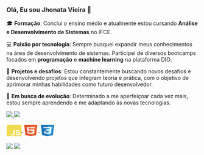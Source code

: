### Olá, Eu sou Jhonata Vieira 🫡

🎓 **Formação**: Concluí o ensino médio e atualmente estou cursando **Análise e Desenvolvimento de Sistemas** no IFCE.

💻 **Paixão por tecnologia**: Sempre busquei expandir meus conhecimentos na área de desenvolvimento de sistemas. Participei de diversos bootcamps focados em **programação** e **machine learning** na plataforma DIO.

🚀 **Projetos e desafios**: Estou constantemente buscando novos desafios e desenvolvendo projetos que integram teoria e prática, com o objetivo de aprimorar minhas habilidades como futuro desenvolvedor.

🌱 **Em busca de evolução**: Determinado a me aperfeiçoar cada vez mais, estou sempre aprendendo e me adaptando às novas tecnologias.


<div>
   <a href="https://github.com/JJhonata">
   <img height="180em" src="https://github-readme-stats.vercel.app/api?username=JJhonata&show_icons=true&theme=dark&include_all_commits=true&count_private=true"/>
   <img height="180em" src="https://github-readme-stats.vercel.app/api/top-langs/?username=JJhonata&layout=compact&langs_count=6&theme=dark"/>
</div>
    
<div style="display: inline_block"><br>
  <img align="center" alt="Js" height="30" width="40" src="https://raw.githubusercontent.com/devicons/devicon/master/icons/javascript/javascript-plain.svg">
  <img align="center" alt="HTML" height="30" width="40" src="https://raw.githubusercontent.com/devicons/devicon/master/icons/html5/html5-original.svg">
  <img align="center" alt="CSS" height="30" width="40" src="https://raw.githubusercontent.com/devicons/devicon/master/icons/css3/css3-original.svg">
</div>
<br>

<div> 
  <a href="https://www.linkedin.com/in/jhonatavieira-bv/" target="_blank"><img src="https://img.shields.io/badge/-LinkedIn-%230077B5?style=for-the-badge&logo=linkedin&logoColor=white" target="_blank"></a>
  <a href="https://www.instagram.com/jhonata_vi/" target="_blank"><img src="https://img.shields.io/badge/-Instagram-%23E4405F?style=for-the-badge&logo=instagram&logoColor=white"></a>
</div>
